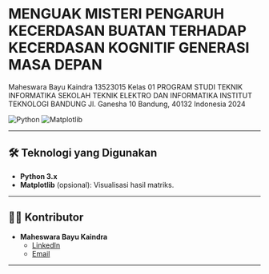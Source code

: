 # MENGUAK MISTERI PENGARUH KECERDASAN BUATAN TERHADAP KECERDASAN KOGNITIF GENERASI MASA DEPAN

Maheswara Bayu Kaindra
13523015
Kelas 01
PROGRAM STUDI TEKNIK INFORMATIKA
SEKOLAH TEKNIK ELEKTRO DAN INFORMATIKA
INSTITUT TEKNOLOGI BANDUNG
Jl. Ganesha 10 Bandung, 40132
Indonesia
2024

![Python](https://img.shields.io/badge/Python-3.x-blue)
![Matplotlib](https://img.shields.io/badge/matplotlib-3.10.0-yellow)

---

## 🛠️ Teknologi yang Digunakan

- **Python 3.x**
- **Matplotlib** (opsional): Visualisasi hasil matriks.

---

## 🧑‍💻 Kontributor

- **Maheswara Bayu Kaindra**  
  - [LinkedIn](https://www.linkedin.com/in/maheswarakaindra/)  
  - [Email](mailto:2kaindramaheswara11@gmail.com)

---
